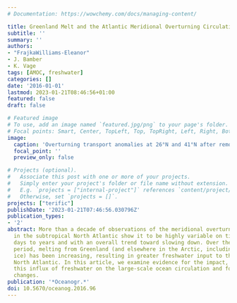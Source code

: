 ```yaml
---
# Documentation: https://wowchemy.com/docs/managing-content/

title: Greenland Melt and the Atlantic Meridional Overturning Circulation
subtitle: ''
summary: ''
authors:
- "FrajkaWilliams-Eleanor"
- J. Bamber
- K. Vage
tags: [AMOC, freshwater]
categories: []
date: '2016-01-01'
lastmod: 2023-01-21T08:46:56+01:00
featured: false
draft: false

# Featured image
# To use, add an image named `featured.jpg/png` to your page's folder.
# Focal points: Smart, Center, TopLeft, Top, TopRight, Left, Right, BottomLeft, Bottom, BottomRight.
image:
  caption: 'Overturning transport anomalies at 26°N and 41°N after removing Ekman trans- ports. At 41°N, transports are estimated using Argo and altimetry (black line) and altimetry only (dashed gray line). At 26°N, transports are estimated from the RAPID array (solid red line) and altimetry (dashed pink line). The blue line shows the density anomaly integrated in the Labrador Sea between 1,000 m and 2,500 m from Robson et al. (2014), and the dashed blue line shows that anomaly estimated from Argo over 1,000 m to 2,000 m, then scaled by 3/2. The x-axis on the two plots is offset by 10 years to show a possible lagged response of transports to density changes.'
  focal_point: ''
  preview_only: false

# Projects (optional).
#   Associate this post with one or more of your projects.
#   Simply enter your project's folder or file name without extension.
#   E.g. `projects = ["internal-project"]` references `content/project/deep-learning/index.md`.
#   Otherwise, set `projects = []`.
projects: ["terific"]
publishDate: '2023-01-21T07:46:56.030796Z'
publication_types:
- '2'
abstract: More than a decade of observations of the meridional overturning circulation
  in the subtropical North Atlantic show it to be highly variable on time scales of
  days to years and with an overall trend toward slowing down. Over the same time
  period, melting from Greenland (and elsewhere in the Arctic, including from sea
  ice) has been increasing, resulting in greater freshwater input to the northern
  North Atlantic. In this article, we examine evidence for the impact, if any, of
  this influx of freshwater on the large-scale ocean circulation and for potential
  changes.
publication: '*Oceanogr.*'
doi: 10.5670/oceanog.2016.96
---
```

